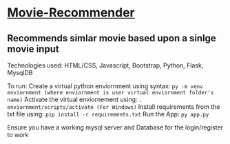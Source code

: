 # [Movie-Recommender](https://movi-recommender.herokuapp.com/)
## Recommends simlar movie based upon a sinlge movie input

Technologies used:
HTML/CSS,
Javascript,
Bootstrap,
Python,
Flask, 
MysqlDB

To run:
Create a virtual python enviornment using syntax:
    ```py -m venv enviornment (where enviornment is user virtual enviornment folder's name)```
Activate the virtual enviornement using:
    ```. enviornment/scripts/activate (For Windows)```
Install requirements from the txt file using:
    ```pip install -r requirements.txt```
Run the App:
    ```py app.py```

Ensure you have a working mysql server and Database for the login/register to work
